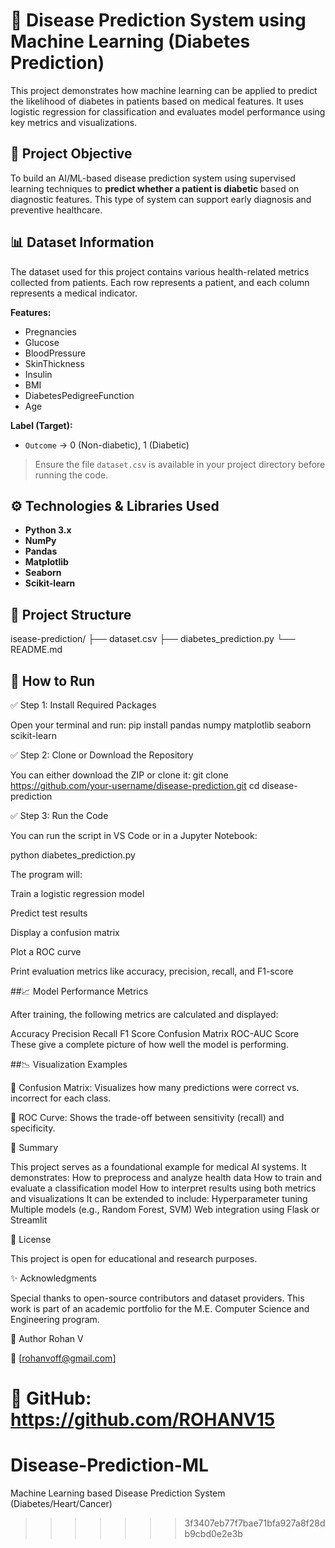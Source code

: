 
# 🧠 Disease Prediction System using Machine Learning (Diabetes Prediction)

This project demonstrates how machine learning can be applied to predict the likelihood of diabetes in patients based on medical features. It uses logistic regression for classification and evaluates model performance using key metrics and visualizations.

## 📌 Project Objective

To build an AI/ML-based disease prediction system using supervised learning techniques to **predict whether a patient is diabetic** based on diagnostic features. This type of system can support early diagnosis and preventive healthcare.

## 📊 Dataset Information

The dataset used for this project contains various health-related metrics collected from patients. Each row represents a patient, and each column represents a medical indicator.

**Features:**

- Pregnancies
- Glucose
- BloodPressure
- SkinThickness
- Insulin
- BMI
- DiabetesPedigreeFunction
- Age

**Label (Target):**

- `Outcome` → 0 (Non-diabetic), 1 (Diabetic)

> Ensure the file `dataset.csv` is available in your project directory before running the code.

## ⚙️ Technologies & Libraries Used

- **Python 3.x**
- **NumPy**
- **Pandas**
- **Matplotlib**
- **Seaborn**
- **Scikit-learn**

## 📁 Project Structure


isease-prediction/
├── dataset.csv
├── diabetes_prediction.py
└── README.md

## 🚀 How to Run

✅ Step 1: Install Required Packages

Open your terminal and run:
pip install pandas numpy matplotlib seaborn scikit-learn

✅ Step 2: Clone or Download the Repository

You can either download the ZIP or clone it:
git clone https://github.com/your-username/disease-prediction.git
cd disease-prediction

✅ Step 3: Run the Code

You can run the script in VS Code or in a Jupyter Notebook:

python diabetes_prediction.py

The program will:

Train a logistic regression model

Predict test results

Display a confusion matrix

Plot a ROC curve

Print evaluation metrics like accuracy, precision, recall, and F1-score

##📈 Model Performance Metrics

After training, the following metrics are calculated and displayed:

Accuracy
Precision
Recall
F1 Score
Confusion Matrix
ROC-AUC Score
These give a complete picture of how well the model is performing.

##📉 Visualization Examples

🔷 Confusion Matrix:
Visualizes how many predictions were correct vs. incorrect for each class.

🔷 ROC Curve:
Shows the trade-off between sensitivity (recall) and specificity.

🎯 Summary


This project serves as a foundational example for medical AI systems. It demonstrates:
How to preprocess and analyze health data
How to train and evaluate a classification model
How to interpret results using both metrics and visualizations
It can be extended to include:
Hyperparameter tuning
Multiple models (e.g., Random Forest, SVM)
Web integration using Flask or Streamlit

📄 License

This project is open for educational and research purposes.

✨ Acknowledgments

Special thanks to open-source contributors and dataset providers. This work is part of an academic portfolio for the M.E. Computer Science and Engineering program.

🔗 Author
Rohan V

📧 [rohanvoff@gmail.com]


🔗 GitHub: https://github.com/ROHANV15
=======
# Disease-Prediction-ML
Machine Learning based Disease Prediction System (Diabetes/Heart/Cancer)
>>>>>>> 3f3407eb77f7bae71bfa927a8f28db9cbd0e2e3b
 
